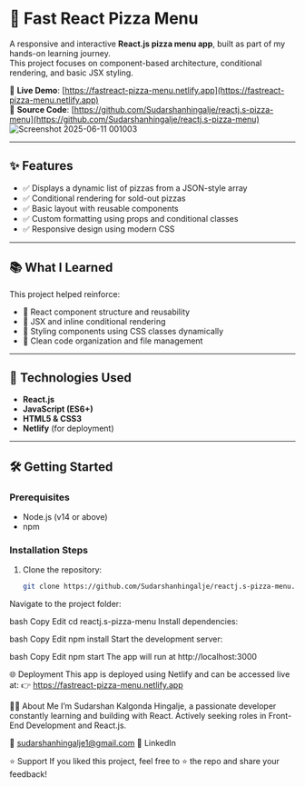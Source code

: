 # 🍕 Fast React Pizza Menu

A responsive and interactive **React.js pizza menu app**, built as part of my hands-on learning journey.  
This project focuses on component-based architecture, conditional rendering, and basic JSX styling.

🔗 **Live Demo**: [https://fastreact-pizza-menu.netlify.app](https://fastreact-pizza-menu.netlify.app)  
📁 **Source Code**: [https://github.com/Sudarshanhingalje/reactj.s-pizza-menu](https://github.com/Sudarshanhingalje/reactj.s-pizza-menu)
![Screenshot 2025-06-11 001003](https://github.com/user-attachments/assets/fdc7f002-3acf-4cb9-9f66-fdad03f23bbe)

---

## ✨ Features

- ✅ Displays a dynamic list of pizzas from a JSON-style array
- ✅ Conditional rendering for sold-out pizzas
- ✅ Basic layout with reusable components
- ✅ Custom formatting using props and conditional classes
- ✅ Responsive design using modern CSS

---

## 📚 What I Learned

This project helped reinforce:
- 🔹 React component structure and reusability
- 🔹 JSX and inline conditional rendering
- 🔹 Styling components using CSS classes dynamically
- 🔹 Clean code organization and file management

---

## 🚀 Technologies Used

- **React.js**
- **JavaScript (ES6+)**
- **HTML5 & CSS3**
- **Netlify** (for deployment)

---

## 🛠️ Getting Started

### Prerequisites
- Node.js (v14 or above)
- npm

### Installation Steps
1. Clone the repository:
   ```bash
   git clone https://github.com/Sudarshanhingalje/reactj.s-pizza-menu.git
  Navigate to the project folder:

bash
Copy
Edit
cd reactj.s-pizza-menu
Install dependencies:

bash
Copy
Edit
npm install
Start the development server:

bash
Copy
Edit
npm start
The app will run at http://localhost:3000

🌐 Deployment
This app is deployed using Netlify and can be accessed live at:
👉 https://fastreact-pizza-menu.netlify.app

🙋‍♂️ About Me
I’m Sudarshan Kalgonda Hingalje, a passionate developer constantly learning and building with React.
Actively seeking roles in Front-End Development and React.js.

📧 sudarshanhingalje1@gmail.com
🔗 LinkedIn

⭐ Support
If you liked this project, feel free to ⭐ the repo and share your feedback!

